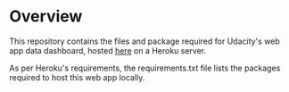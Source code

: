 # Overview #
This repository contains the files and package required for Udacity's web app data dashboard, hosted <a href='https://matt-udacity-web-app1.herokuapp.com/'>here</a> on a Heroku server.

As per Heroku's requirements, the requirements.txt file lists the packages required to host this web app locally.
